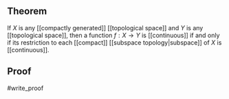 ## Theorem
If $X$ is any [[compactly generated]] [[topological space]] and $Y$ is any [[topological space]], then a function $f:X\to Y$ is [[continuous]] if and only if its restriction to each [[compact]] [[subspace topology|subspace]] of $X$ is [[continuous]]. 
## Proof
#write_proof 